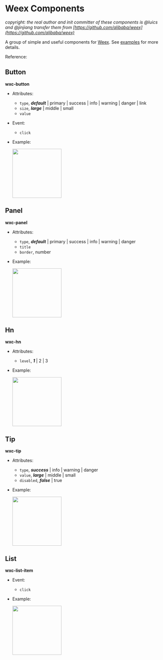 # Weex Components

_copyright: the real author and init committer of these components is @luics and @jinjiang transfer them from [https://github.com/alibaba/weex](https://github.com/alibaba/weex)_

A group of simple and useful components for [Weex](https://github.com/alibaba/weex). See [examples](https://github.com/apache/incubator-weex/tree/master/examples/showcase/ui.we) for more details. 

Reference: 

## Button
 
**wxc-button**

* Attributes: 
    * `type`, ***default*** | primary | success | info | warning | danger | link 
    * `size`, ***large*** | middle | small
    * `value`
* Event: 
    * `click`
* Example:
    
    <img src="http://gtms01.alicdn.com/tps/i1/TB1uUzOMpXXXXXuXpXXqnuiVpXX-278-456.gif" width="160" />

## Panel

**wxc-panel**

* Attributes: 
    * `type`, ***default*** | primary | success | info | warning | danger 
    * `title`
    * `border`, number
* Example:
    
    <img src="http://gtms04.alicdn.com/tps/i4/TB18drzMpXXXXc9XFXXHO6y1XXX-319-615.png" width="160" />
    
## Hn
 
**wxc-hn**

* Attributes: 
    * `level`, ***1*** | 2 | 3
* Example:
    
    <img src="http://gtms02.alicdn.com/tps/i2/TB1BZYMMpXXXXaYXpXXVSoUTpXX-275-203.png" width="160" />

## Tip
 
**wxc-tip**

* Attributes: 
    * `type`, ***success*** | info | warning | danger 
    * `value`, ***large*** | middle | small
    * `disabled`, ***false*** | true
* Example:
    
    <img src="http://gtms03.alicdn.com/tps/i3/TB1x5DJMpXXXXb2XpXXnTPSZVXX-320-367.png" width="160" />

## List
 
**wxc-list-item**

* Event: 
    * `click`
* Example:
    
    <img src="http://gtms04.alicdn.com/tps/i4/TB1qzjNMpXXXXabXpXX9it9VpXX-278-357.gif" width="160" />
